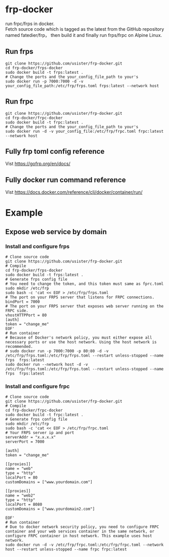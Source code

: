 # frp-docker
run frpc/frps in docker.  
Fetch source code which is tagged as the latest from the GitHub repository named fatedier/frp， then build it and finally run frps/frpc on Alpine Linux.
## Run frps
```shell
git clone https://github.com/usister/frp-docker.git  
cd frp-docker/frps-docker  
sudo docker build -t frps:latest .  
# Change the ports and the your_config_file_path to your's
sudo docker run -p 7000:7000 -d -v your_config_file_path:/etc/frp/frps.toml frps:latest --network host  
```
## Run frpc
```shell
git clone https://github.com/usister/frp-docker.git  
cd frp-docker/frpc-docker  
sudo docker build -t frpc:latest .
# Change the ports and the your_config_file_path to your's
sudo docker run -d -v your_config_file:/etc/frp/frpc.toml frpc:latest --network host  
```
## Fully frp toml config reference
Vist https://gofrp.org/en/docs/  
## Fully docker run command reference
Vist https://docs.docker.com/reference/cli/docker/container/run/  


# Example
## Expose web service by domain
### Install and configure frps
```shell
# Clone source code
git clone https://github.com/usister/frp-docker.git
# Compile
cd frp-docker/frps-docker  
sudo docker build -t frps:latest .
# Generate frps config file
# You need to change the token, and this token must same as fprc.toml
sudo mkdir /etc/frp
sudo bash -c 'cat << EOF > /etc/frp/frps.toml
# The port on your FRPS server that listens for FRPC connections.
bindPort = 7000
# The port on your FRPS server that exposes web server running on the FRPC side.
vhostHTTPPort = 80
[auth]
token = "change_me"
EOF'
# Run container
# Because of Docker's network policy, you must either expose all necessary ports or use the host network. Using the host network is recommended.
# sudo docker run -p 7000:7000 -p 80:80 -d -v /etc/frp/frps.toml:/etc/frp/frps.toml --restart unless-stopped --name frps  frps:latest
sudo docker run --network host -d -v /etc/frp/frps.toml:/etc/frp/frps.toml --restart unless-stopped --name frps  frps:latest
```
### Install and configure frpc
```shell
# Clone source code
git clone https://github.com/usister/frp-docker.git
# Compile
cd frp-docker/frpc-docker  
sudo docker build -t frpc:latest .
# Generate frps config file
sudo mkdir /etc/frp
sudo bash -c 'cat << EOF > /etc/frp/frpc.toml
# Your FRPS server ip and port
serverAddr = "x.x.x.x"
serverPort = 7000

[auth]
token = "change_me"

[[proxies]]
name = "web"
type = "http"
localPort = 80
customDomains = ["www.yourdomain.com"]

[[proxies]]
name = "web2"
type = "http"
localPort = 8080
customDomains = ["www.yourdomain2.com"]

EOF'
# Run container
# Due to docker network security policy, you need to configure FRPC container and your web services container in the same network, or configure FRPC container in host network. This example uses host network.
sudo docker run -d -v /etc/frp/frpc.toml:/etc/frp/frpc.toml --network host --restart unless-stopped --name frpc frpc:latest
```
